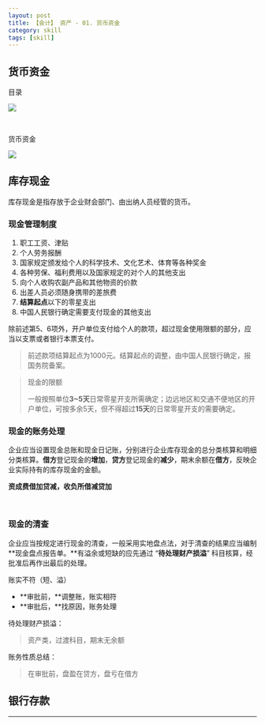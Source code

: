 ```yaml
---
layout: post
title: 【会计】 资产 - 01. 货币资金
category: skill
tags: [skill]
---
```


## 货币资金

目录

![](http://www.hauchenglee.com/assets/images/skill/accounting/two/货币资金-目录.png)

<br>

货币资金

![](http://www.hauchenglee.com/assets/images/skill/accounting/two/货币资金2.png)

## 库存现金

库存现金是指存放于企业财会部门、由出纳人员经管的货币。

### 现金管理制度

1. 职工工资、津贴
2. 个人劳务报酬
3. 国家规定颁发给个人的科学技术、文化艺术、体育等各种奖金
4. 各种劳保、福利费用以及国家规定的对个人的其他支出
5. 向个人收购农副产品和其他物资的价款
6. 出差人员必须随身携带的差旅费
7. **结算起点**以下的零星支出
8. 中国人民银行确定需要支付现金的其他支出

除前述第5、6项外，开户单位支付给个人的款项，超过现金使用限额的部分，应当以支票或者银行本票支付。

> 前述款项结算起点为1000元。结算起点的调整，由中国人民银行确定，报国务院备案。

> 现金的限额
>
> 一般按照单位**3~5天**日常零星开支所需确定；边远地区和交通不便地区的开户单位，可按多余5天，但不得超过**15天**的日常零星开支的需要确定。

### 现金的账务处理

企业应当设置现金总账和现金日记账，分别进行企业库存现金的总分类核算和明细分类核算。**借方**登记现金的**增加**，**贷方**登记现金的**减少**，期末余额在**借方**，反映企业实际持有的库存现金的金额。

**资成费借加贷减，收负所借减贷加**

<br>

### 现金的清查

企业应当按规定进行现金的清查，一般采用实地盘点法，对于清查的结果应当编制**现金盘点报告单。**有溢余或短缺的应先通过 “**待处理财产损溢**” 科目核算，经批准后再作出最后的处理。

账实不符（短、溢）
- **审批前，**调整账，账实相符
- **审批后，**找原因，账务处理

待处理财产损溢：

> 资产类，过渡科目，期末无余额

账务性质总结：

> 在审批前，盘盈在贷方，盘亏在借方

## 银行存款























---